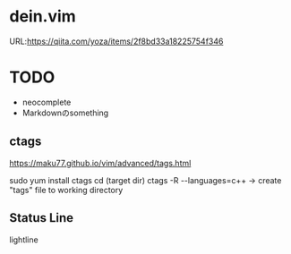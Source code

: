 # dein.vim

URL:https://qiita.com/yoza/items/2f8bd33a18225754f346

# TODO

- neocomplete
- Markdownのsomething

## ctags

https://maku77.github.io/vim/advanced/tags.html

sudo yum install ctags
cd (target dir)
ctags -R --languages=c++
 -> create "tags" file to working directory

## Status Line
lightline

